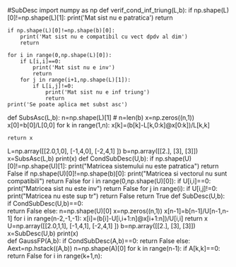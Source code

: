#SubDesc
import numpy as np
def verif_cond_inf_triung(L,b):
    if np.shape(L)[0]!=np.shape(L)[1]:
        print('Mat sist nu e patratica')
        return
    
    if np.shape(L)[0]!=np.shape(b)[0]:
        print('Mat sist nu e compatibil cu vect dpdv al dim')
        return
    
    for i in range(0,np.shape(L)[0]):
        if L[i,i]==0:
            print('Mat sist nu e inv')
            return
        for j in range(i+1,np.shape(L)[1]):
            if L[i,j]!=0:
                print('Mat sist nu e inf triung')
                return
    print('Se poate aplica met subst asc')

def SubsAsc(L,b):
    n=np.shape(L)[1]
    # n=len(b)
    x=np.zeros((n,1))
    x[0]=b[0]/L[0,0]
    for k in range(1,n):
        x[k]=(b[k]-L[k,0:k]@x[0:k])/L[k,k]
    
    return x

L=np.array([[2.0,1,0],
            [-1,4,0],
            [-2,4,1]
           ])
b=np.array([[2.],
            [3],
            [3]])
x=SubsAsc(L,b)
print(x)
def CondSubDesc(U,b):
    if np.shape(U)[0]!=np.shape(U)[1]:
        print("Matricea sistemului nu este patratica")
        return False
    if np.shape(U)[0]!=np.shape(b)[0]:
        print("Matricea si vectorul nu sunt compatibili")
        return False
    for i in range(0,np.shape(U)[0]):
        if U[i,i]==0:
            print("Matricea sist nu este inv")
            return False
        for j in range(i):
            if U[i,j]!=0:
                print("Matricea nu este sup tr")
                return False
    return True
def SubDesc(U,b):
   if CondSubDesc(U,b)==0:   
     return False
   else:
       n=np.shape(U)[0]
       x=np.zeros((n,1))
       x[n-1]=b[n-1]/U[n-1,n-1]
       for i in range(n-2,-1,-1):
           x[i]=(b[i]-U[i,i+1:n]@x[i+1:n])/U[i,i]
   return x
U=np.array([[2.0,1,1],
            [-1,4,1],
            [-2,4,1]
           ])
b=np.array([[2.],
            [3],
            [3]])
x=SubDesc(U,b)
print(x)    
def GaussFP(A,b):
    if CondSubDesc(A,b)==0:
        return False
    else:
        Aext=np.hstack((A,b))
        n=np.shape(A)[0]
        for k in range(n-1):
            if A[k,k]==0:
                return False
            for i in range(k+1,n):
                
